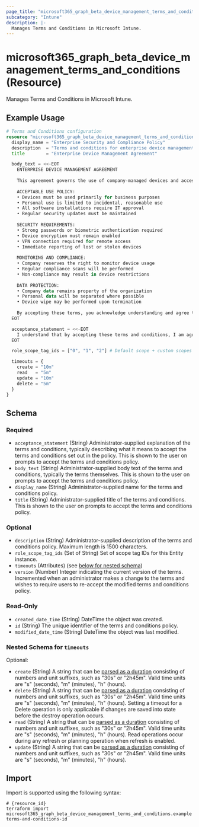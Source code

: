 ```yaml
---
page_title: "microsoft365_graph_beta_device_management_terms_and_conditions Resource - terraform-provider-microsoft365"
subcategory: "Intune"
description: |-
  Manages Terms and Conditions in Microsoft Intune.
---
```


# microsoft365_graph_beta_device_management_terms_and_conditions (Resource)

Manages Terms and Conditions in Microsoft Intune.

## Example Usage

```terraform
# Terms and Conditions configuration
resource "microsoft365_graph_beta_device_management_terms_and_conditions" "terms" {
  display_name = "Enterprise Security and Compliance Policy"
  description  = "Terms and conditions for enterprise device management and security compliance"
  title        = "Enterprise Device Management Agreement"

  body_text = <<-EOT
    ENTERPRISE DEVICE MANAGEMENT AGREEMENT
    
    This agreement governs the use of company-managed devices and access to corporate resources.
    
    ACCEPTABLE USE POLICY:
    • Devices must be used primarily for business purposes
    • Personal use is limited to incidental, reasonable use
    • All software installations require IT approval
    • Regular security updates must be maintained
    
    SECURITY REQUIREMENTS:
    • Strong passwords or biometric authentication required
    • Device encryption must remain enabled
    • VPN connection required for remote access
    • Immediate reporting of lost or stolen devices
    
    MONITORING AND COMPLIANCE:
    • Company reserves the right to monitor device usage
    • Regular compliance scans will be performed
    • Non-compliance may result in device restrictions
    
    DATA PROTECTION:
    • Company data remains property of the organization
    • Personal data will be separated where possible
    • Device wipe may be performed upon termination
    
    By accepting these terms, you acknowledge understanding and agree to comply with all stated policies.
  EOT

  acceptance_statement = <<-EOT
    I understand that by accepting these terms and conditions, I am agreeing to comply with all company policies regarding device usage, security requirements, and data protection. I acknowledge that violation of these terms may result in disciplinary action up to and including termination of employment and/or device access restrictions.
  EOT

  role_scope_tag_ids = ["0", "1", "2"] # Default scope + custom scopes

  timeouts = {
    create = "10m"
    read   = "5m"
    update = "10m"
    delete = "5m"
  }
}
```

<!-- schema generated by tfplugindocs -->
## Schema

### Required

- `acceptance_statement` (String) Administrator-supplied explanation of the terms and conditions, typically describing what it means to accept the terms and conditions set out in the policy. This is shown to the user on prompts to accept the terms and conditions policy.
- `body_text` (String) Administrator-supplied body text of the terms and conditions, typically the terms themselves. This is shown to the user on prompts to accept the terms and conditions policy.
- `display_name` (String) Administrator-supplied name for the terms and conditions policy.
- `title` (String) Administrator-supplied title of the terms and conditions. This is shown to the user on prompts to accept the terms and conditions policy.

### Optional

- `description` (String) Administrator-supplied description of the terms and conditions policy. Maximum length is 1500 characters.
- `role_scope_tag_ids` (Set of String) Set of scope tag IDs for this Entity instance.
- `timeouts` (Attributes) (see [below for nested schema](#nestedatt--timeouts))
- `version` (Number) Integer indicating the current version of the terms. Incremented when an administrator makes a change to the terms and wishes to require users to re-accept the modified terms and conditions policy.

### Read-Only

- `created_date_time` (String) DateTime the object was created.
- `id` (String) The unique identifier of the terms and conditions policy.
- `modified_date_time` (String) DateTime the object was last modified.

<a id="nestedatt--timeouts"></a>
### Nested Schema for `timeouts`

Optional:

- `create` (String) A string that can be [parsed as a duration](https://pkg.go.dev/time#ParseDuration) consisting of numbers and unit suffixes, such as "30s" or "2h45m". Valid time units are "s" (seconds), "m" (minutes), "h" (hours).
- `delete` (String) A string that can be [parsed as a duration](https://pkg.go.dev/time#ParseDuration) consisting of numbers and unit suffixes, such as "30s" or "2h45m". Valid time units are "s" (seconds), "m" (minutes), "h" (hours). Setting a timeout for a Delete operation is only applicable if changes are saved into state before the destroy operation occurs.
- `read` (String) A string that can be [parsed as a duration](https://pkg.go.dev/time#ParseDuration) consisting of numbers and unit suffixes, such as "30s" or "2h45m". Valid time units are "s" (seconds), "m" (minutes), "h" (hours). Read operations occur during any refresh or planning operation when refresh is enabled.
- `update` (String) A string that can be [parsed as a duration](https://pkg.go.dev/time#ParseDuration) consisting of numbers and unit suffixes, such as "30s" or "2h45m". Valid time units are "s" (seconds), "m" (minutes), "h" (hours).

## Import

Import is supported using the following syntax:

```shell
# {resource_id}
terraform import microsoft365_graph_beta_device_management_terms_and_conditions.example terms-and-conditions-id
```